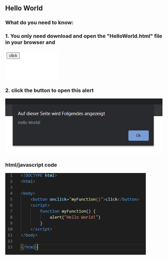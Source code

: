 ## Hello World 
### What do you need to know: 
### 1. You only need download and open the "HelloWorld.html" file in your browser and 
![1](https://github.com/Leuchtreklamen-junior/hello_world-/blob/main/1.png)
### 2. click the button to open this alert
![2](https://github.com/Leuchtreklamen-junior/hello_world-/blob/main/2.png)
### html/javascript code
![3](https://github.com/Leuchtreklamen-junior/hello_world-/blob/main/3.png)
